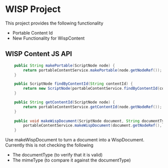 # WISP Project

This project provides the following functionality
* Portable Content Id
* New Functionality for WispContent

## WISP Content JS API

```java
	public String makePortable(ScriptNode node) {
		return portableContentService.makePortable(node.getNodeRef());
	}

	public ScriptNode findByContentId(String contentId) {
		return new ScriptNode(portableContentService.findByContentId(contentId),this.serviceRegistry,this.getScope());
	}

	public String getContentId(ScriptNode node) {
		return portableContentService.getContentId(node.getNodeRef());
	}
	
	public void makeWispDocument(ScriptNode document, String documentType) {
		portableContentService.makeWispDocument(document.getNodeRef(), documentType);
	}

```

Use makeWispDocument to turn a document into a WispDocument.  Currently this is not checking the following
* The documentType (to verify that it is valid)
* The mimeType (to compare it against the documentType)